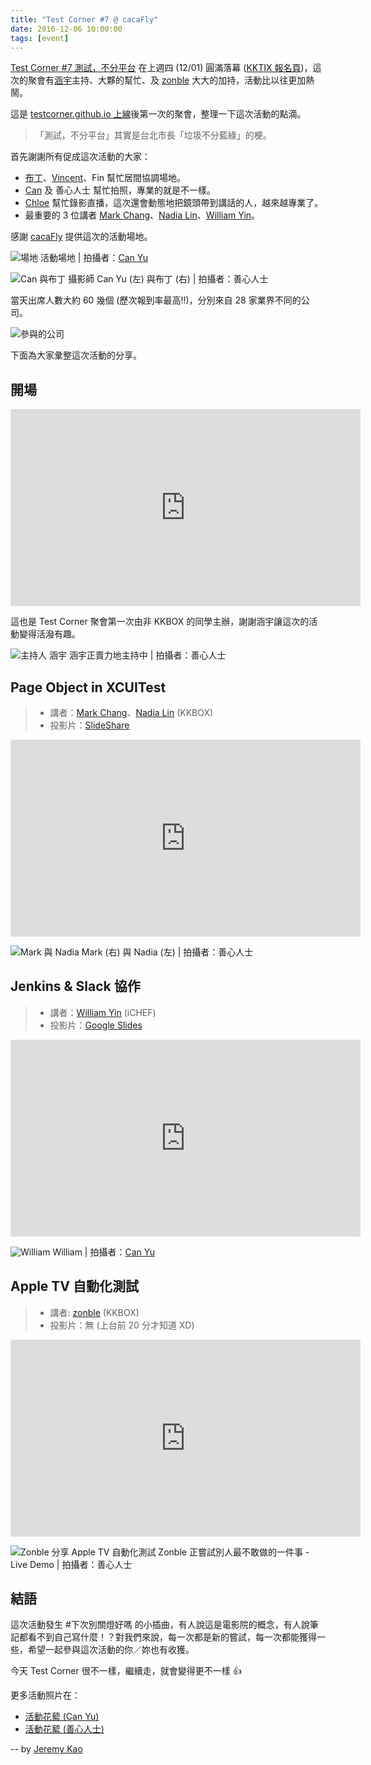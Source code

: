 ```yaml
---
title: "Test Corner #7 @ cacaFly"
date: 2016-12-06 10:00:00
tags: [event]
---
```


[Test Corner #7 測試，不分平台][event-fb] 在上週四 (12/01) 圓滿落幕 ([KKTIX 報名頁][kktix])，這次的聚會有[涵宇][hanyu]主持、大夥的幫忙、及 [zonble][] 大大的加持，活動比以往更加熱鬧。

這是 [testcorner.github.io 上線][blog-golive]後第一次的聚會，整理一下這次活動的點滴。

<!-- more -->

> <i class="fa fa-lightbulb-o fa-3x"></i>
> 「測試，不分平台」其實是台北市長「垃圾不分藍綠」的梗。

首先謝謝所有促成這次活動的大家：

 * [布丁][hlb]、[Vincent][]、Fin 幫忙居間協調場地。
 * [Can][can] 及 善心人士 幫忙拍照，專業的就是不一樣。
 * [Chloe][] 幫忙錄影直播，這次還會動態地把鏡頭帶到講話的人，越來越專業了。
 * 最重要的 3 位講者 [Mark Chang][mark]、[Nadia Lin][nadia]、[William Yin][william]。

感謝 [cacaFly][] 提供這次的活動場地。

![場地](/images/testcorner-7/meetup.jpg)
<i class="fa fa-camera"></i> 活動場地 | 拍攝者：[Can Yu][can]

![Can 與布丁](/images/testcorner-7/can-n-hlb.jpg)
<i class="fa fa-camera"></i> 攝影師 Can Yu (左) 與布丁 (右) | 拍攝者：善心人士

當天出席人數大約 60 幾個 (歷次報到率最高!!)，分別來自 28 家業界不同的公司。

![參與的公司](/images/testcorner-7/logo-wall.png)

下面為大家𢑥整這次活動的分享。

## 開場

<iframe width="560" height="315" src="https://www.youtube.com/embed/RtrsPNpmGCU?rel=0&start=0&end=130" frameborder="0" allowfullscreen></iframe>

這也是 Test Corner 聚會第一次由非 KKBOX 的同學主辦，謝謝涵宇讓這次的活動變得活潑有趣。

![主持人 涵宇](/images/testcorner-7/hanyu.jpg)
<i class="fa fa-camera"></i> 涵宇正賣力地主持中 | 拍攝者：善心人士

## Page Object in XCUITest

> * 講者：[Mark Chang][mark]、[Nadia Lin][nadia] (KKBOX)
> * 投影片：[SlideShare](http://www.slideshare.net/jzchang16/page-object-in-xcuitest)

<iframe width="560" height="315" src="https://www.youtube.com/embed/RtrsPNpmGCU?rel=0&start=130&end=2670" frameborder="0" allowfullscreen></iframe>

![Mark 與 Nadia](/images/testcorner-7/mark-n-nadia.jpg)
<i class="fa fa-camera"></i> Mark (右) 與 Nadia (左) | 拍攝者：善心人士

## Jenkins & Slack 協作

> * 講者：[William Yin][william] (iCHEF)
> * 投影片：[Google Slides](https://docs.google.com/presentation/d/1AMjojhXoqvdua_bYdDER6sFyh1RmzYsjg6eDyILTsV4/edit?usp=sharing)

<iframe width="560" height="315" src="https://www.youtube.com/embed/tMOCyWYY-S0?rel=0&start=2&end=1847" frameborder="0" allowfullscreen></iframe>

![William](/images/testcorner-7/william.jpg)
William | 拍攝者：[Can Yu][can]

## Apple TV 自動化測試

> * 講者: [zonble][] (KKBOX)
> * 投影片：無 (上台前 20 分才知道 XD)

<iframe width="560" height="315" src="https://www.youtube.com/embed/tMOCyWYY-S0?rel=0&start=1847&end=2906" frameborder="0" allowfullscreen></iframe>

![Zonble 分享 Apple TV 自動化測試](/images/testcorner-7/zonble.jpg)
<i class="fa fa-camera"></i> Zonble 正嘗試別人最不敢做的一件事 - Live Demo | 拍攝者：善心人士

## 結語

這次活動發生 #下次別關燈好嗎 的小插曲，有人說這是電影院的概念，有人說筆記都看不到自己寫什麼！？對我們來說，每一次都是新的嘗試，每一次都能獲得一些，希望一起參與這次活動的你／妳也有收獲。

今天 Test Corner 很不一樣，繼續走，就會變得更不一樣 👍

更多活動照片在：

 * [活動花蕠 (Can Yu)](https://www.facebook.com/groups/test.corner/permalink/1466587910025780/)
 * [活動花蕠 (善心人士)](https://www.facebook.com/groups/test.corner/permalink/1466577033360201/)

-- by [Jeremy Kao](https://www.facebook.com/jeremy.kao.tw)

 [kktix]: http://testcorner.kktix.cc/events/testcorner7
 [event-fb]: https://www.facebook.com/events/218813881879288/
 [hanyu]: https://www.facebook.com/ryan.chen.518
 [can]: https://www.facebook.com/canyu123
 [chloe]: https://www.facebook.com/chloe.chen.727
 [mark]: https://www.facebook.com/Jz.Chang.Mark
 [nadia]: https://www.facebook.com/yuchieh.lin.90
 [william]: https://www.facebook.com/william.yin.54
 [vincent]: https://www.facebook.com/vincentliao.sky
 [hlb]: https://www.facebook.com/iamhlb
 [zonble]: https://www.facebook.com/zonble
 [blog-golive]: https://www.facebook.com/groups/test.corner/permalink/1463536190330952/
 [cacafly]: https://cacafly.com/

